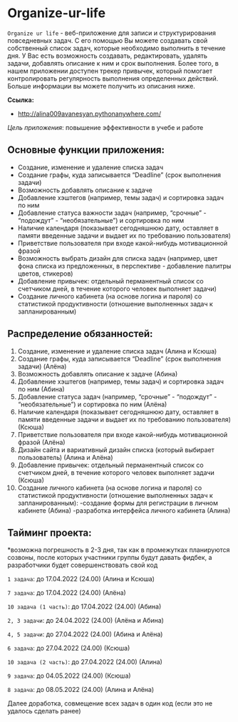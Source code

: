 # Organize-ur-life
`Organize ur life` - веб-приложение для записи и структурирования повседневных задач. С его помощью Вы можете создавать свой собственный список задач, которые необходимо выполнить в течение дня. У Вас есть возможность создавать, редактировать, удалять задачи, добавлять описание к ним и срок выполнения. Более того, в нашем приложении доступен трекер привычек, который помогает контролировать регулярность выполнения определенных действий. Больше информации вы можете получить из описания ниже.

**Ссылка:**
- http://alina009avanesyan.pythonanywhere.com/

*Цель приложения*: повышение эффективности в учебе и работе

## Основные функции приложения:
* Создание, изменение и удаление списка задач
* Создание графы, куда записывается “Deadline” (срок выполнения задачи)
* Возможность добавлять описание к задаче
* Добавление хэштегов (например, темы задач) и сортировка задач по ним
* Добавление статуса важности задач (например, “срочные” - “подождут” - “необязательные”) и сортировка по ним
* Наличие календаря (показывает сегодняшнюю дату, оставляет в памяти введенные задачи и выдает их по требованию пользователя)
* Приветствие пользователя при входе какой-нибудь мотивационной фразой
* Возможность выбрать дизайн для списка задач (например, цвет фона списка из предложенных, в перспективе - добавление палитры цветов, стикеров)
* Добавление привычек: отдельный перманентный список со счетчиком дней, в течение которого человек выполняет задачи)
* Создание личного кабинета (на основе логина и пароля) со статистикой продуктивности (отношение выполненных задач к запланированным)


## Распределение обязанностей:
1) Создание, изменение и удаление списка задач (Алина и Ксюша)
2) Создание графы, куда записывается “Deadline” (срок выполнения задачи) (Алёна)
3) Возможность добавлять описание к задаче (Абина)
4) Добавление хэштегов (например, темы задач) и сортировка задач по ним (Абина)
5) Добавление статуса задач (например, “срочные” - “подождут” - “необязательные”) и сортировка по ним (Алёна)
6) Наличие календаря (показывает сегодняшнюю дату, оставляет в памяти введенные задачи и выдает их по требованию пользователя) (Ксюша)
7) Приветствие пользователя при входе какой-нибудь мотивационной фразой (Алёна)
8) Дизайн сайта и вариативный дизайн списка (который выбирает пользователь) (Алина и Алёна)
9) Добавление привычек: отдельный перманентный список со счетчиком дней, в течение которого человек выполняет задачи (Ксюша)
10) Создание личного кабинета (на основе логина и пароля) со статистикой продуктивности (отношение выполненных задач к запланированным):
     -создание формы для регистрации в личном кабинете (Абина)
     -разработка интерфейса личного кабинета (Алина)

## Тайминг проекта:
*возможна погрешность в 2-3 дня, так как в промежутках планируются созвоны, после которых участники группы будут давать фидбек, а разработчики будет совершенствовать свой код


`1 задача`: до 17.04.2022 (24.00) (Алина и Ксюша)

`7 задача`: до 17.04.2022 (24.00) (Алёна)

`10 задача (1 часть)`: до 17.04.2022 (24.00) (Абина)


`2, 3 задачи`: до 24.04.2022 (24.00) (Алёна и Абина)


`4, 5 задачи`: до 27.04.2022 (24.00) (Абина и Алёна)

`6 задача`: до 27.04.2022 (24.00) (Ксюша)

`10 задача (2 часть)`: до 27.04.2022 (24.00) (Алина)


`9 задача`: до 04.05.2022 (24.00) (Ксюша)

`8 задача`: до 08.05.2022 (24.00) (Алина и Алёна)

Далее доработка, совмещение всех задач в один код (если это не удалось сделать ранее)
